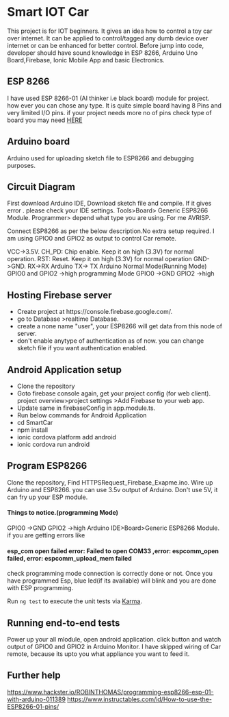 # Smart IOT Car

This project is for IOT beginners. It gives an idea how to control a toy car over internet. It can be applied to control/tagged any dumb device over internet or can be enhanced for better control. Before jump into code, developer should have sound knowledge in ESP 8266, Arduino Uno Board,Firebase, Ionic Mobile App and basic Electronics.​

## ESP 8266

I have used ESP 8266-01 (AI thinker i.e black board) module for project. how ever you can chose any type. It is quite simple board having 8 Pins and very limited I/O pins. if your project needs more no of pins check type of board you may need [HERE](https://en.wikipedia.org/wiki/ESP8266)

## Arduino board

Arduino used for uploading sketch file to ESP8266 and debugging purposes.

## Circuit Diagram
First download Arduino IDE, Download sketch file and compile. If it gives error . please check your IDE settings.
Tools>Board> Generic ESP8266 Module. Programmer> depend what type you are using. For me AVRISP.

Connect ESP8266 as per the below description.No extra setup required. I am using GPIO0 and GPIO2 as output to control Car remote.

VCC->3.5V.
CH_PD: Chip enable. Keep it on high (3.3V) for normal operation.
RST: Reset. Keep it on high (3.3V) for normal operation
GND->GND.
RX->RX Arduino
TX-> TX Arduino
Normal Mode(Running Mode)
GPIO0 and GPIO2 ->high
programming Mode
GPIO0 ->GND
GPIO2 ->high

## Hosting Firebase server
<ul>
  <li>Create project at https://console.firebase.google.com/.</li>
  <li>go to Database >realtime Database.</li>
  <li>create a none name "user", your ESP8266 will get data from this node of server.</li>
  <li>don't enable anytype of authentication as of now. you can change sketch file if you want authentication enabled.</li>
</ul>

## Android Application setup
<ul>
  <li>Clone the repository</li>
  <li>Goto firebase console again, get your project config (for web client). project overview>project settings >Add Firebase to your web app.</li>
  <li>Update same in firebaseConfig in app.module.ts.</li>
  <li>Run below commands for Android Application</li>
  <li>cd SmartCar</li>
  <li>npm install</li>
  <li>ionic cordova platform add android</li>
  <li>ionic cordova run android</li>
</ul>

## Program ESP8266
Clone the repository, Find HTTPSRequest_Firebase_Exapme.ino. Wire up Arduino and ESP8266. you can use 3.5v output of Arduino.
Don't use 5V, it can fry up your ESP module.
#### Things to notice.(programming Mode)
GPIO0 ->GND
GPIO2 ->high
Arduino IDE>Board>Generic ESP8266 Module.</br>
if you are getting errors like

#### esp_com open failed error: Failed to open COM33 ,error: espcomm_open failed, error: espcomm_upload_mem failed
check programming mode connection is correctly done or not.
Once you have programmed Esp, blue led(if its available) will blink and you are done with ESP programming.

Run `ng test` to execute the unit tests via [Karma](https://karma-runner.github.io).

## Running end-to-end tests
Power up your all mlodule, open android application. click button and watch output of GPIO0 and GPIO2 in Arduino Monitor. I have skipped wiring of Car remote, because its upto you what appliance you want to feed it.

## Further help
https://www.hackster.io/ROBINTHOMAS/programming-esp8266-esp-01-with-arduino-011389
https://www.instructables.com/id/How-to-use-the-ESP8266-01-pins/
